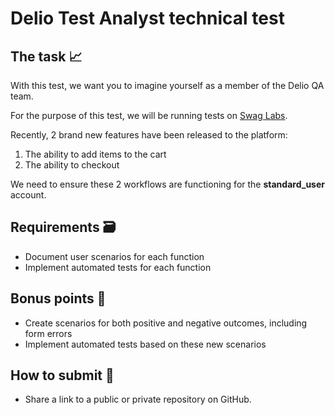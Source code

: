 # Delio Test Analyst technical test

## The task 📈

With this test, we want you to imagine yourself as a member of the Delio QA team.

For the purpose of this test, we will be running tests on [Swag Labs](https://www.saucedemo.com/).

Recently, 2 brand new features have been released to the platform:

1. The ability to add items to the cart
2. The ability to checkout

We need to ensure these 2 workflows are functioning for the **standard_user** account.

## Requirements 🗃️

* Document user scenarios for each function
* Implement automated tests for each function

## Bonus points 🥇

* Create scenarios for both positive and negative outcomes, including form errors
* Implement automated tests based on these new scenarios

## How to submit 🔗

- Share a link to a public or private repository on GitHub.
